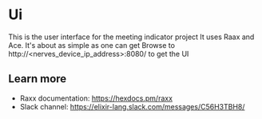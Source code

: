# Ui

This is the user interface for the meeting indicator project
It uses Raax and Ace.  It's about as simple as one can get
Browse to http://<nerves_device_ip_address>:8080/ to get the UI

## Learn more

- Raxx documentation: https://hexdocs.pm/raxx
- Slack channel: https://elixir-lang.slack.com/messages/C56H3TBH8/
